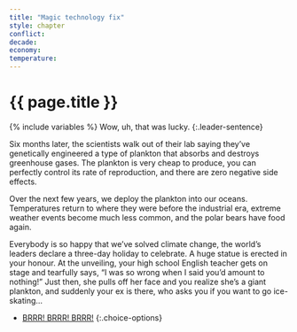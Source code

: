 ```yaml
---
title: "Magic technology fix"
style: chapter
conflict: 
decade: 
economy: 
temperature: 
---
```


<h1>{{ page.title }}</h1>

{% include variables %}
Wow, uh, that was lucky.
{:.leader-sentence}

Six months later, the scientists walk out of their lab saying they’ve genetically engineered a type of plankton that absorbs and destroys greenhouse gases. The plankton is very cheap to produce, you can perfectly control its rate of reproduction, and there are zero negative side effects.

Over the next few years, we deploy the plankton into our oceans. Temperatures return to where they were before the industrial era, extreme weather events become much less common, and the polar bears have food again.

Everybody is so happy that we’ve solved climate change, the world’s leaders declare a three-day holiday to celebrate. A huge statue is erected in your honour. At the unveiling, your high school English teacher gets on stage and tearfully says, “I was so wrong when I said you’d amount to nothing!” Just then, she pulls off her face and you realize she’s a giant plankton, and suddenly your ex is there, who asks you if you want to go ice-skating…

- [BRRR! BRRR! BRRR!](chapter_alarm.html)
{:.choice-options}
